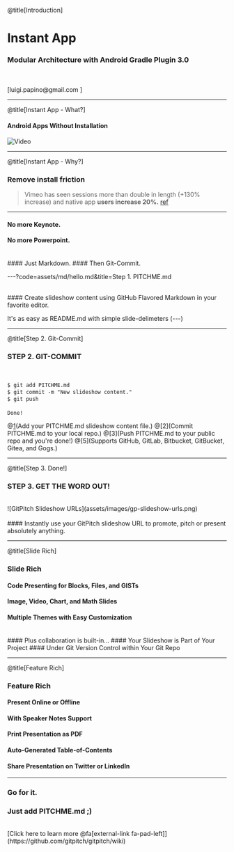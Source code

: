 @title[Introduction]

# <span class="gold">Instant App</span>

### Modular Architecture with Android Gradle Plugin 3.0
<br>
<br>
<span class="byline">[luigi.papino@gmail.com ]</span>

---

@title[Instant App - What?]

#### Android Apps Without Installation
![Video](https://www.youtube.com/embed/N1zZ2F0N86s)


---
@title[Instant App - Why?]
### Remove install friction
> Vimeo has seen sessions more than double in length (+130% increase) and native app <b>users increase 20%.</b> [ref][1]

[1]: https://developer.android.com/stories/instant-apps/vimeo.html 

---

#### No more <span class="gray">Keynote</span>.
#### No more <span class="gray">Powerpoint</span>.
<br>
#### Just <span class="gold">Markdown</span>.
#### Then <span class="gold">Git-Commit</span>.

---?code=assets/md/hello.md&title=Step 1. PITCHME.md

<br>
#### Create slideshow content using GitHub Flavored Markdown in your favorite editor.

<span class="aside">It's as easy as README.md with simple slide-delimeters (---)</span>

---

@title[Step 2. Git-Commit]

### <span class="gold">STEP 2. GIT-COMMIT</span>
<br>

```shell
$ git add PITCHME.md
$ git commit -m "New slideshow content."
$ git push

Done!
```

@[1](Add your PITCHME.md slideshow content file.)
@[2](Commit PITCHME.md to your local repo.)
@[3](Push PITCHME.md to your public repo and you're done!)
@[5](Supports GitHub, GitLab, Bitbucket, GitBucket, Gitea, and Gogs.)

---

@title[Step 3. Done!]

### <span class="gold">STEP 3. GET THE WORD OUT!</span>
<br>
![GitPitch Slideshow URLs](assets/images/gp-slideshow-urls.png)
<br>
<br>
#### Instantly use your GitPitch slideshow URL to promote, pitch or present absolutely anything.

---

@title[Slide Rich]

### <span class="gold">Slide Rich</span>

#### Code Presenting for Blocks, Files, and GISTs
#### Image, Video, Chart, and Math Slides
#### Multiple Themes with Easy Customization
<br>
#### <span class="gold">Plus collaboration is built-in...</span>
#### Your Slideshow is Part of Your Project
#### Under Git Version Control within Your Git Repo

---

@title[Feature Rich]

### <span class="gold">Feature Rich</span>

#### Present Online or Offline
#### With Speaker Notes Support
#### Print Presentation as PDF
#### Auto-Generated Table-of-Contents
#### Share Presentation on Twitter or LinkedIn

---

### Go for it.
### Just add <span class="gold">PITCHME.md</span> ;)
<br>
[Click here to learn more @fa[external-link fa-pad-left]](https://github.com/gitpitch/gitpitch/wiki)